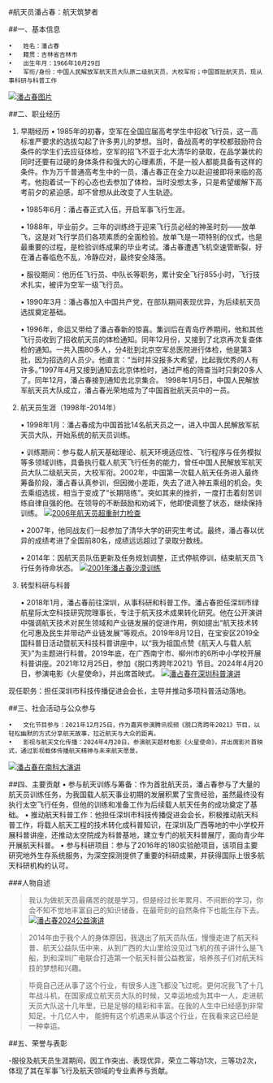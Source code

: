 #航天员潘占春：航天筑梦者

##一、基本信息

	•	姓名：潘占春
	•	籍贯：吉林省吉林市
	•	出生年月：1966年10月29日
	•	军衔/身份：中国人民解放军航天员大队原二级航天员，大校军衔；中国首批航天员，现从事科研与科普工作
[![潘占春图片](https://k.sinaimg.cn/n/sinakd20230105s/702/w640h862/20230105/0888-a7a06ddab74845822761983ac8415a04.png/w700d1q75cms.jpg?by=cms_fixed_width "潘占春图片")](https://k.sinaimg.cn/n/sinakd20230105s/702/w640h862/20230105/0888-a7a06ddab74845822761983ac8415a04.png/w700d1q75cms.jpg?by=cms_fixed_width "潘占春图片")

##二、职业经历

1. 早期经历
	•	1985年的初春，空军在全国应届高考学生中招收飞行员，这一高标准严要求的选拔勾起了许多男儿的梦想。当时，备战高考的学校都鼓励符合条件的学生们去应征体检，空军的招飞不亚于北大清华的录取，在品学兼优的同时还要有过硬的身体条件和强大的心理素质，不是一般人都能具备有这样的条件。作为万千普通高考生中的一员，潘占春正在全力以赴迎接即将来临的高考。他抱着试一下的心态也去参加了体检，当时没想太多，只是希望缓解下高考前夕的紧迫感，却不曾想从此改变了人生轨迹。

	•	1985年6月：潘占春正式入伍，开启军事飞行生涯。

	•	1988年，毕业前夕。三年的训练终于迎来飞行员必经的神圣时刻——放单飞，这是对飞行学员们各项素质的全面检验。放单飞是一项特别的仪式，也是最重要的过程，是检验训练成果的毕业考试。潘占春遭遇飞机空速管断裂，好在潘占春临危不乱，冷静应对，最终安全降落。

	•	服役期间：他历任飞行员、中队长等职务，累计安全飞行855小时，飞行技术扎实，被评为空军一级飞行员。

	•	1990年3月：潘占春加入中国共产党，在部队期间表现优异，为后续航天员选拔奠定基础。

	•	1996年，命运又带给了潘占春新的惊喜。集训后在青岛疗养期间，他和其他飞行员收到了招收航天员的体检通知。同年12月份，又接到了北京再次复查体检的通知。一共入围80多人，分4批到北京空军总医院进行体检，他是第3批，因为招选的人员少。他直言：“当时并没报多大希望，比起我优秀的人有许多。”1997年4月又接到通知去北京体检时，通过严格的筛查当时只剩20多人了。同年12月，潘占春接到通知去北京集合。 1998年1月5日，中国人民解放军航天员大队成立，潘占春光荣地成为了中国首批航天员中的一员。

2. 航天员生涯（1998年-2014年）

	•	1998年1月：潘占春成为中国首批14名航天员之一，进入中国人民解放军航天员大队，开始系统的航天员训练。

	•	训练期间：参与载人航天基础理论、航天环境适应性、飞行程序与任务模拟等多领域训练，具备执行载人航天飞行任务的能力，曾任中国人民解放军航天员大队二级航天员，大校军衔。2002年，中国第一次载人航天任务进入最终筹备阶段，潘占春认真参训，但因微小差距，失去了进入神五乘组的机会。失去乘组选拔，相当于变成了“长期陪练”。突如其来的挫折，一度打击着刻苦训练自律自强的他。在领导的不断鼓励和劝诫下，他即使调整了状态，继续保持训练。
[![2006年航天员超重耐力检查](https://5b0988e595225.cdn.sohucs.com/images/20200106/c537865abf95450aad51847429895cea.jpeg "2006年航天员超重耐力检查")](https://5b0988e595225.cdn.sohucs.com/images/20200106/c537865abf95450aad51847429895cea.jpeg "2006年航天员超重耐力检查")

	•	2007年，他同战友们一起参加了清华大学的研究生考试。最终，潘占春以优异的成绩考进了全国前80名，成绩远远超过了录取分数线。

	•	2014年：因航天员队伍更新及任务规划调整，正式停航停训，结束航天员飞行任务待命状态。
[![2001年潘占春沙漠训练](https://5b0988e595225.cdn.sohucs.com/images/20200106/2fa99cd69da842cd86693a98dd591790.jpeg "2001年潘占春沙漠训练")](https://5b0988e595225.cdn.sohucs.com/images/20200106/2fa99cd69da842cd86693a98dd591790.jpeg "2001年潘占春沙漠训练")

3. 转型科研与科普

	•	2018年1月，潘占春前往深圳，从事科研和科普工作。潘占春担任深圳市绿航星际太空科技研究院理事长，专注于航天技术成果转化研究。他在公开演讲中强调航天技术对民生领域和产业链发展的促进作用，例如提出“航天技术转化可惠及民生并带动产业链发展”等观点。2019年8月12日，在宝安区2019全国科普日活动暨航天科技科普讲座中，以“我为祖国点赞《航天人与载人航天》”为主题进行科普。2019年底，在广西南宁市、柳州市的6所中小学校开展科普讲座。2021年12月25日，参加《脱口秀跨年2021》节目。2024年4月20日，参演电影《火星使命》，并出席首映式。
[![潘占春在深圳科普演讲](https://image.netwin.cn/cms/2020/05/25-07-10-59695.jpg?x-oss-process=image/resize,w_750/quality,Q_80 "潘占春在深圳科普演讲")](https://image.netwin.cn/cms/2020/05/25-07-10-59695.jpg?x-oss-process=image/resize,w_750/quality,Q_80 "潘占春在深圳科普演讲")

现任职务：担任深圳市科技传播促进会会长，主导并推动多项科普活动落地。

##三、社会活动与公众参与

	•	文化节目参与：2021年12月25日，作为嘉宾参演腾讯视频《脱口秀跨年2021》节目，以轻松幽默的方式分享航天故事，拉近航天与大众的距离。
	•	影视与航天文化传播：2024年4月20日，参演航天题材电影《火星使命》，并出席影片首映式，通过影视载体传播航天精神与未来航天愿景。
[![潘占春在南科大演讲](https://newshub.sustech.edu.cn/uploads/full/2022/05/121652343659134199.jpg "潘占春在南科大演讲")](https://newshub.sustech.edu.cn/uploads/full/2022/05/121652343659134199.jpg "潘占春在南科大演讲")

##四、主要贡献
	•	参与航天训练与筹备：作为首批航天员，潘占春参与了大量的航天员训练任务，为我国载人航天事业初期的发展积累了宝贵经验，虽然最终没有执行太空飞行任务，但他的训练和准备工作为后续载人航天任务的成功奠定了基础。
	•	推动航天科普工作：他担任深圳市科技传播促进会会长，积极推动航天科普工作，将载人航天工程的技术转化成科普知识，在深圳及广西等地的中小学校开展科普讲座，还推动太空院成为科普基地，建立专门的航天科普展厅，面向青少年开展航天科普。
	•	参与科研项目：参与了2016年的180实验舱项目，该项目主要研究地外生存系统服务，为深空探测提供了重要的科研成果，并获得国际上很多航天科研机构的认可。

###人物自述
>我认为做航天员最痛苦的就是学习，但是经过长年累月、不间断的学习，你会不知不觉地丰富自己的知识储备，在最苛刻的自然条件下也能生存下去。
[![ 潘占春2024公益演讲](https://x0.ifengimg.com/ucms/2024_46/06A4FEE11B82198ACFAFA07D93F58A70D9B93EF8_size1516_w3200_h2133.jpg " 潘占春2024公益演讲")](https://x0.ifengimg.com/ucms/2024_46/06A4FEE11B82198ACFAFA07D93F58A70D9B93EF8_size1516_w3200_h2133.jpg " 潘占春2024公益演讲")

>2014年由于我个人的身体原因，我退出了航天员队伍，慢慢走进了航天科普、航天公益队伍中来，从到广西的大山里给没见过飞机的孩子讲什么是飞船，到和深圳广电联合打造第一个航天科普公益教室，培养孩子们对航天科技的梦想和兴趣。

>毕竟自己还从事了这个行业，有很多人连飞都没飞过呢。更何况我飞了十几年战斗机，在国家成立航天员大队的时候，又幸运地成为其中一人，走进航天员大队这十几年里，已是足够的精彩和丰富。在我的人生中已经感到非常知足。十几亿人中， 能拥有这个机遇来从事这个行业，在我看来这已经是一种幸运。

##五、荣誉与表彰

-服役及航天员生涯期间，因工作突出、表现优异，荣立二等功1次，三等功2次，体现了其在军事飞行及航天领域的专业素养与贡献。
